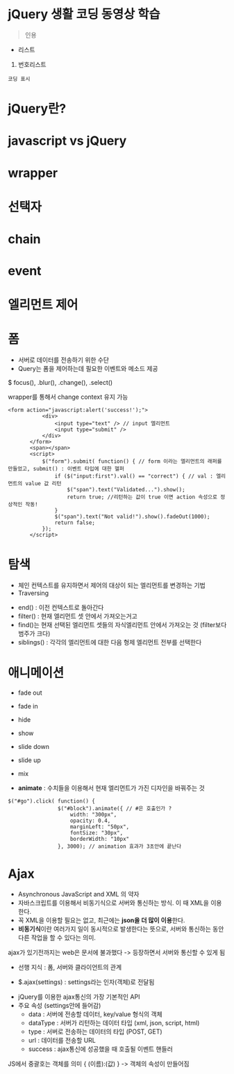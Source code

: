 # jQuery 생활 코딩 동영상 학습 

> 인용
* 리스트 

1. 번호리스트


``` 코딩 표시 ```
# jQuery란? 

# javascript vs jQuery
# wrapper 
# 선택자
# chain 
# event 



# 엘리먼트 제어 




# 폼
* 서버로 데이터를 전송하기 위한 수단
* Query는 폼을 제어하는데 필요한 이벤트와 메소드 제공 

$
 focus(), .blur(), .change(), .select()
 
 wrapper를 통해서 change context 유지 가능 
 
 ``` 
 <form action="javascript:alert('success!');">
            <div>
                <input type="text" /> // input 엘리먼트 
                <input type="submit" />
            </div>
        </form>
        <span></span>
        <script>
            $("form").submit( function() { // form 이라는 엘리먼트의 래퍼를 만들었고, submit() : 이벤트 타입에 대한 헬퍼 
                if ($("input:first").val() == "correct") { // val : 엘리먼트의 value 값 리턴 
                    $("span").text("Validated...").show();
                    return true; //리턴하는 값이 true 이면 action 속성으로 정상적인 작동! 
                }
                $("span").text("Not valid!").show().fadeOut(1000);
                return false;
            });
        </script> 
```

# 탐색 
* 체인 컨텍스트를 유지하면서 제어의 대상이 되는 엘리먼트를 변경하는 기법 
* Traversing 
- end() : 이전 컨텍스트로 돌아간다 
- filter() : 현재 엘리먼트 셋 안에서 가져오는거고
- find()는 현재 선택된 엘리먼트 셋들의 자식엘리먼트 안에서 가져오는 것 
 (filter보다 범주가 크다)
- siblings() : 각각의 엘리먼트에 대한 다음 형제 엘리먼트 전부를 선택한다 
 
# 애니메이션 
- fade out
- fade in
- hide 
- show
- slide down 
- slide up 
- mix 

- **animate** : 수치들을 이용해서 현재 엘리먼트가 가진 디자인을 바꿔주는 것 
``` 
$("#go").click( function() {
                $("#block").animate({ // #은 호출인가 ? 
                    width: "300px",
                    opacity: 0.4,
                    marginLeft: "50px",
                    fontSize: "30px",
                    borderWidth: "10px"
                }, 3000); // animation 효과가 3초안에 끝난다 
``` 

# Ajax
* Asynchronous JavaScript and XML 의 약자
* 자바스크립트를 이용해서 비동기식으로 서버와 통신하는 방식. 이 때 XML을 이용한다.
* 꼭 XML을 이용할 필요는 없고, 최근에는 **json을 더 많이 이용**한다.
* **비동기식**이란 여러가지 일이 동시적으로 발생한다는 뜻으로, 서버와 통신하는 동안 다른 작업을 할 수 있다는 의미.

ajax가 있기전까지는 web은 문서에 불과했다 -> 등장하면서 서버와 통신할 수 있게 됨
* 선행 지식 : 폼, 서버와 클라이언트의 관계 

* $.ajax(settings) : settings라는 인자(객체)로 전달됨
- jQuery를 이용한 ajax통신의 가장 기본적인 API
- 주요 속성 (settings안에 들어감)
  - data : 서버에 전송할 데이터, key/value 형식의 객체
  - dataType : 서버가 리턴하는 데이터 타입 (xml, json, script, html)
  - type : 서버로 전송하는 데이터의 타입 (POST, GET)
  - url : 데이터를 전송할 URL
  - success : ajax통신에 성공했을 때 호출될 이벤트 핸들러
  
JS에서 중괄호는 객체를 의미 { (이름):(값) } -> 객체의 속성이 만들어짐 

  
  
